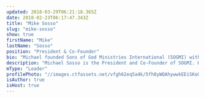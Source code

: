 ```yaml
---
updated: 2018-03-29T06:21:18.365Z
date: 2018-02-23T06:17:47.343Z
title: "Mike Sosso"
slug: "mike-sosso"
show: true
firstName: "Mike"
lastName: "Sosso"
position: "President & Co-Founder"
bio: "Michael founded Sons of God Ministries International (SOGMI) with his wife Cristina in 2002. He operates strongly as an apostle and teacher and is very passionate about empowering the Body of Christ to fullfill her God ordained mission, to prepare the world for the Lord's return. Mike is also the founder and CEO of Sosso Group LLC which operates InsuranceSmart and Sosso Furniture Group."
description: "Michael Sosso is the President and Co-Founder of SOGMI. He founded SOGMI in 2002 with his wife Cristina Sosso."
mType: "Leader"
profilePhoto: "//images.ctfassets.net/vfgh62eq5a4k/5fh8yWQAhywwkEEiSKoUoa/466ef0e58509f7fa15510fd8fbbf246e/pastor_mike__1_.jpg"
isAuthor: true
isHost: true
---
```

